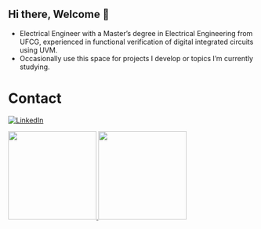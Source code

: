 ## Hi there, Welcome 👋

- Electrical Engineer with a Master’s degree in Electrical Engineering from UFCG, experienced in functional verification of digital integrated circuits using UVM.
- Occasionally use this space for projects I develop or topics I’m currently studying.

# Contact
[![LinkedIn](https://img.shields.io/badge/linkedin-%230077B5.svg?style=for-the-badge&logo=linkedin&logoColor=white)](https://www.linkedin.com/in/luan-balbino/)


<div>
<a href="https://github.com/seu-usuário-aqui">
<img loading="lazy" height="180em" src="https://github-readme-stats.vercel.app/api/top-langs/?username=luanbalbino&layout=compact&langs_count=7&theme=dracula"/>
<img loading="lazy" height="180em" src="https://github-readme-stats.vercel.app/api?username=luanbalbino&show_icons=true&theme=dracula&include_all_commits=true&count_private=true"/>
</div>
